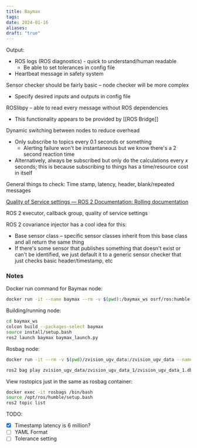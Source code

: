 ```yaml
---
title: Baymax
tags: 
date: 2024-01-16
aliases: 
draft: "true"
---
```

Output: 
- ROS logs (ROS diagnostics) - quick to understand/human readable
	- Be able to set tolerances in config file
- Heartbeat message in safety system

Sensor checker should be fairly basic – node checker will be more complex
- Specify desired inputs and outputs in config file

ROSlibpy – able to read every message without ROS dependencies
- This functionality appears to be provided by [[ROS Bridge]]

Dynamic switching between nodes to reduce overhead
- Only subscribe to topics every 0.1 seconds or something
	- Alerting failure won't be instantaneous but we know there's a 2 second reaction time
- Alternatively, always be subscribed but only do the calculations every $x$ seconds; this is because subscribing to things has a time/resource cost in itself

General things to check: Time stamp, latency, header, blank/repeated messages

[Quality of Service settings — ROS 2 Documentation: Rolling documentation](https://docs.ros.org/en/rolling/Concepts/Intermediate/About-Quality-of-Service-Settings.html)

ROS 2 executor, callback group, quality of service settings

ROS 2 covariance injector has a cool idea for this:
- Base sensor class – specific sensor classes inherit from this base class and all return the same thing
- If there's some sensor that publishes something that doesn't exist or can't be identified, we just default it to a generic sensor checker that just checks basic header/timestamp, etc

### Notes
Docker run command for Baymax node:
```bash
docker run -it --name baymax --rm -v $(pwd):/baymax_ws osrf/ros:humble-desktop bash
```

Building/running node:
```bash
cd baymax_ws
colcon build --packages-select baymax
source install/setup.bash
ros2 launch baymax baymax_launch.py
```

Rosbag node:
```bash
docker run -it --rm -v $(pwd)/zvision_ugv_data:/zvision_ugv_data --name rosbags osrf/ros:humble-desktop bash

ros2 bag play zvision_ugv_data/zvision_ugv_data_1/zvision_ugv_data_1.db3 --loop --clock
```

View rostopics just in the same as rosbag container:
```bash
docker exec -it rosbags /bin/bash
source /opt/ros/humble/setup.bash
ros2 topic list
```

TODO:
- [x] Timestamp latency is 6 million?
- [ ] YAML Format
- [ ] Tolerance setting